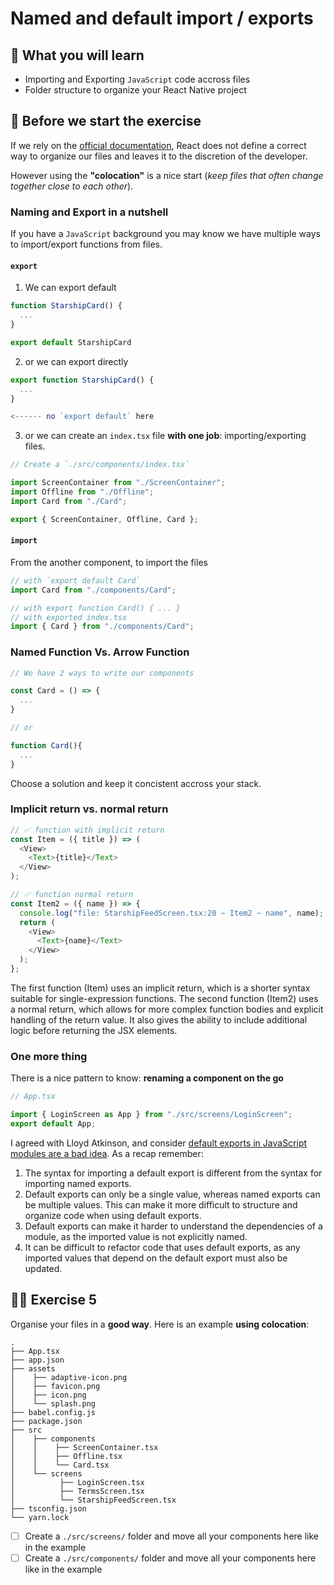 # Named and default import / exports

## 📡 What you will learn

- Importing and Exporting `JavaScript` code accross files
- Folder structure to organize your React Native project

## 👾 Before we start the exercise

If we rely on the [official documentation](https://reactjs.org/docs/faq-structure.html), React does not define a correct way to organize our files and leaves it to the discretion of the developer.

However using the **"colocation"** is a nice start (_keep files that often change together close to each other_).

### Naming and Export in a nutshell

If you have a `JavaScript` background you may know we have multiple ways to import/export functions from files.

#### `export`

1. We can export default

```javascript
function StarshipCard() {
  ...
}

export default StarshipCard
```

2. or we can export directly

```javascript
export function StarshipCard() {
  ...
}

<------ no `export default` here
```

3. or we can create an `index.tsx` file **with one job**: importing/exporting files.

```javascript
// Create a `./src/components/index.tsx`

import ScreenContainer from "./ScreenContainer";
import Offline from "./Offline";
import Card from "./Card";

export { ScreenContainer, Offline, Card };
```

#### `import`

From the another component, to import the files

```javascript
// with `export default Card`
import Card from "./components/Card";

// with export function Card() { ... }
// with exported index.tsx
import { Card } from "./components/Card";
```

### Named Function Vs. Arrow Function

```javascript
// We have 2 ways to write our components

const Card = () => {
  ...
}

// or

function Card(){
  ...
}
```

Choose a solution and keep it concistent accross your stack.

### Implicit return vs. normal return

```javascript
// ✅ function with implicit return
const Item = ({ title }) => (
  <View>
    <Text>{title}</Text>
  </View>
);

// ✅ function normal return
const Item2 = ({ name }) => {
  console.log("file: StarshipFeedScreen.tsx:20 ~ Item2 ~ name", name);
  return (
    <View>
      <Text>{name}</Text>
    </View>
  );
};
```

The first function (Item) uses an implicit return, which is a shorter syntax suitable for single-expression functions.
The second function (Item2) uses a normal return, which allows for more complex function bodies and explicit handling of the return value. It also gives the ability to include additional logic before returning the JSX elements.

### One more thing

There is a nice pattern to know: **renaming a component on the go**

```javascript
// App.tsx

import { LoginScreen as App } from "./src/screens/LoginScreen";
export default App;
```

I agreed with Lloyd Atkinson, and consider [default exports in JavaScript modules are a bad idea](https://www.lloydatkinson.net/posts/2022/default-exports-in-javascript-modules-are-terrible/). As a recap remember:

1. The syntax for importing a default export is different from the syntax for importing named exports.
2. Default exports can only be a single value, whereas named exports can be multiple values. This can make it more difficult to structure and organize code when using default exports.
3. Default exports can make it harder to understand the dependencies of a module, as the imported value is not explicitly named.
4. It can be difficult to refactor code that uses default exports, as any imported values that depend on the default export must also be updated.

## 👨‍🚀 Exercise 5

Organise your files in a **good way**. Here is an example **using colocation**:

```console
.
├── App.tsx
├── app.json
├── assets
│    ├── adaptive-icon.png
│    ├── favicon.png
│    ├── icon.png
│    └── splash.png
├── babel.config.js
├── package.json
├── src
│    ├── components
│    │    ├── ScreenContainer.tsx
│    │    ├── Offline.tsx
│    │    └── Card.tsx
│    └── screens
│          ├── LoginScreen.tsx
│          ├── TermsScreen.tsx
│          └── StarshipFeedScreen.tsx
├── tsconfig.json
└── yarn.lock
```

- [ ] Create a `./src/screens/` folder and move all your components here like in the example
- [ ] Create a `./src/components/` folder and move all your components here like in the example
